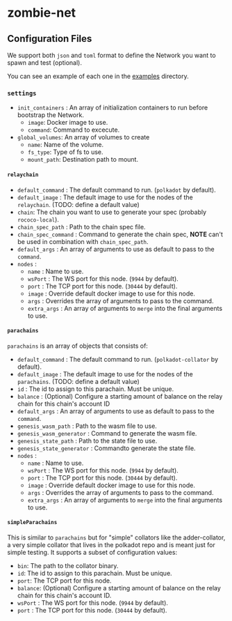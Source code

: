 # zombie-net

## Configuration Files

We support both `json` and `toml` format to define the Network you want to spawn and test (optional).

You can see an example of each one in the [examples](examples) directory.

### `settings`

- `init_containers` : An array of initialization containers to run before bootstrap the Network.
  - `image`: Docker image to use.
  - `command`: Command to excecute.
- `global_volumes`: An array of volumes to create
  - `name`: Name of the volume.
  - `fs_type`: Type of fs to use.
  - `mount_path`: Destination path to mount.

#### `relaychain`

- `default_command` : The default command to run. (`polkadot` by default).
- `default_image` : The default image to use for the nodes of the `relaychain`. (TODO: define a default value)
- `chain`: The chain you want to use to generate your spec (probably `rococo-local`).
- `chain_spec_path` : Path to the chain spec file.
- `chain_spec_command` : Command to generate the chain spec, **NOTE** can't be used in combination with  `chain_spec_path`.
- `default_args` : An array of arguments to use as default to pass to the `command`.
- `nodes` :
  - `name` : Name to use.
  - `wsPort` : The WS port for this node. (`9944` by default).
  - `port` : The TCP port for this node. (`30444` by default).
  - `image` : Override default docker image to use for this node.
  - `args` : Overrides the array of arguments to pass to the command.
  - `extra_args` : An array of arguments to `merge` into the final arguments to use.

#### `parachains`

`parachains` is an array of objects that consists of:

- `default_command` : The default command to run. (`polkadot-collator` by default).
- `default_image` : The default image to use for the nodes of the `parachains`. (TODO: define a default value)
- `id` : The id to assign to this parachain. Must be unique.
- `balance` : (Optional) Configure a starting amount of balance on the relay chain for this chain's account ID
- `default_args` : An array of arguments to use as default to pass to the `command`.
- `genesis_wasm_path` : Path to the wasm file to use.
- `genesis_wasm_generator` : Command to generate the wasm file.
- `genesis_state_path` : Path to the state file to use.
- `genesis_state_generator` : Commandto generate the state file.
- `nodes` :
  - `name` : Name to use.
  - `wsPort` : The WS port for this node. (`9944` by default).
  - `port` : The TCP port for this node. (`30444` by default).
  - `image` : Override default docker image to use for this node.
  - `args` : Overrides the array of arguments to pass to the command.
  - `extra_args` : An array of arguments to `merge` into the final arguments to use.

#### `simpleParachains`

This is similar to `parachains` but for "simple" collators like the adder-collator, a very simple
collator that lives in the polkadot repo and is meant just for simple testing. It supports a subset
of configuration values:

- `bin`: The path to the collator binary.
- `id`: The id to assign to this parachain. Must be unique.
- `port`: The TCP port for this node.
- `balance`: (Optional) Configure a starting amount of balance on the relay chain for this chain's account ID.
- `wsPort` : The WS port for this node. (`9944` by default).
- `port` : The TCP port for this node. (`30444` by default).
